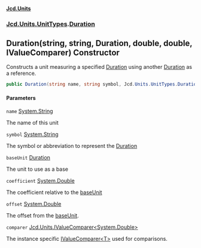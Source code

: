 #### [Jcd.Units](index.md 'index')
### [Jcd.Units.UnitTypes](Jcd.Units.UnitTypes.md 'Jcd.Units.UnitTypes').[Duration](Duration.md 'Jcd.Units.UnitTypes.Duration')

## Duration(string, string, Duration, double, double, IValueComparer<double>) Constructor

Constructs a unit measuring a specified [Duration](Duration.md 'Jcd.Units.UnitTypes.Duration') using another [Duration](Duration.md 'Jcd.Units.UnitTypes.Duration') as a reference.

```csharp
public Duration(string name, string symbol, Jcd.Units.UnitTypes.Duration? baseUnit=null, double coefficient=1.0, double offset=0.0, Jcd.Units.IValueComparer<double>? comparer=null);
```
#### Parameters

<a name='Jcd.Units.UnitTypes.Duration.Duration(string,string,Jcd.Units.UnitTypes.Duration,double,double,Jcd.Units.IValueComparer_double_).name'></a>

`name` [System.String](https://docs.microsoft.com/en-us/dotnet/api/System.String 'System.String')

The name of this unit

<a name='Jcd.Units.UnitTypes.Duration.Duration(string,string,Jcd.Units.UnitTypes.Duration,double,double,Jcd.Units.IValueComparer_double_).symbol'></a>

`symbol` [System.String](https://docs.microsoft.com/en-us/dotnet/api/System.String 'System.String')

The symbol or abbreviation to represent the [Duration](Duration.md 'Jcd.Units.UnitTypes.Duration')

<a name='Jcd.Units.UnitTypes.Duration.Duration(string,string,Jcd.Units.UnitTypes.Duration,double,double,Jcd.Units.IValueComparer_double_).baseUnit'></a>

`baseUnit` [Duration](Duration.md 'Jcd.Units.UnitTypes.Duration')

The unit to use as a base

<a name='Jcd.Units.UnitTypes.Duration.Duration(string,string,Jcd.Units.UnitTypes.Duration,double,double,Jcd.Units.IValueComparer_double_).coefficient'></a>

`coefficient` [System.Double](https://docs.microsoft.com/en-us/dotnet/api/System.Double 'System.Double')

The coefficient relative to the [baseUnit](Duration..ctor.2s23Dq5rqGn49odoKZjowg.md#Jcd.Units.UnitTypes.Duration.Duration(string,string,Jcd.Units.UnitTypes.Duration,double,double,Jcd.Units.IValueComparer_double_).baseUnit 'Jcd.Units.UnitTypes.Duration.Duration(string, string, Jcd.Units.UnitTypes.Duration, double, double, Jcd.Units.IValueComparer<double>).baseUnit')

<a name='Jcd.Units.UnitTypes.Duration.Duration(string,string,Jcd.Units.UnitTypes.Duration,double,double,Jcd.Units.IValueComparer_double_).offset'></a>

`offset` [System.Double](https://docs.microsoft.com/en-us/dotnet/api/System.Double 'System.Double')

The offset from the [baseUnit](Duration..ctor.2s23Dq5rqGn49odoKZjowg.md#Jcd.Units.UnitTypes.Duration.Duration(string,string,Jcd.Units.UnitTypes.Duration,double,double,Jcd.Units.IValueComparer_double_).baseUnit 'Jcd.Units.UnitTypes.Duration.Duration(string, string, Jcd.Units.UnitTypes.Duration, double, double, Jcd.Units.IValueComparer<double>).baseUnit').

<a name='Jcd.Units.UnitTypes.Duration.Duration(string,string,Jcd.Units.UnitTypes.Duration,double,double,Jcd.Units.IValueComparer_double_).comparer'></a>

`comparer` [Jcd.Units.IValueComparer&lt;](IValueComparer_T_.md 'Jcd.Units.IValueComparer<T>')[System.Double](https://docs.microsoft.com/en-us/dotnet/api/System.Double 'System.Double')[&gt;](IValueComparer_T_.md 'Jcd.Units.IValueComparer<T>')

The instance specific [IValueComparer&lt;T&gt;](IValueComparer_T_.md 'Jcd.Units.IValueComparer<T>') used for comparisons.